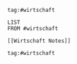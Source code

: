 ```query
tag:#wirtschaft
```

```dataview
LIST
FROM #wirtschaft 
```

```dynamic-embed
[[Wirtschaft Notes]]
```

```query
tag:#wirtschaft
```

